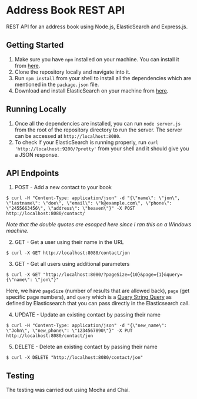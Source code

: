# Address Book REST API

REST API for an address book using Node.js, ElasticSearch and Express.js.

## Getting Started

1. Make sure you have `npm` installed on your machine. You can install it from [here](https://www.npmjs.com/package/npm).
2. Clone the repository locally and navigate into it.
3. Run `npm install` from your shell to install all the dependencies which are mentioned in the `package.json` file.
4. Download and install ElasticSearch on your machine from [here](https://www.elastic.co/guide/en/elasticsearch/reference/current/install-elasticsearch.html).

## Running Locally

1. Once all the dependencies are installed, you can run `node server.js` from the root of the repository directory to run the server. The server can be accessed at `http://localhost:8080`.
2. To check if your ElasticSearch is running properly, run `curl 'http://localhost:9200/?pretty'` from your shell and it should give you a JSON response.

## API Endpoints

1. POST - Add a new contact to your book

`$ curl -H "Content-Type: application/json" -d "{\"name\": \"jon\", \"lastname\": \"doe\", \"email\": \"k@example.com\", \"phone\": \"2455663456\", \"address\": \"heaven\"}" -X POST http://localhost:8080/contact/`

*Note that the double quotes are escaped here since I ran this on a Windows machine.*

2. GET - Get a user using their name in the URL

`$ curl -X GET http://localhost:8080/contact/jon`

3. GET - Get all users using additional parameters

`$ curl -X GET "http://localhost:8080/?pageSize={10}&page={1}&query={\"name\": \"jon\"}"`

Here, we have `pageSize` (number of results that are allowed back), `page` (get specific page numbers), and `query` which is a [Query String Query](https://www.elastic.co/guide/en/elasticsearch/reference/current/query-dsl-query-string-query.html) as defined by Elasticsearch that you can pass directly in the Elasticsearch call.

4. UPDATE - Update an existing contact by passing their name

`$ curl -H "Content-Type: application/json" -d "{\"new_name\": \"John\", \"new_phone\": \"1234567890\"}" -X PUT http://localhost:8080/contact/jon`

5. DELETE - Delete an existing contact by passing their name

`$ curl -X DELETE "http://localhost:8080/contact/jon"`

## Testing

The testing was carried out using Mocha and Chai.
